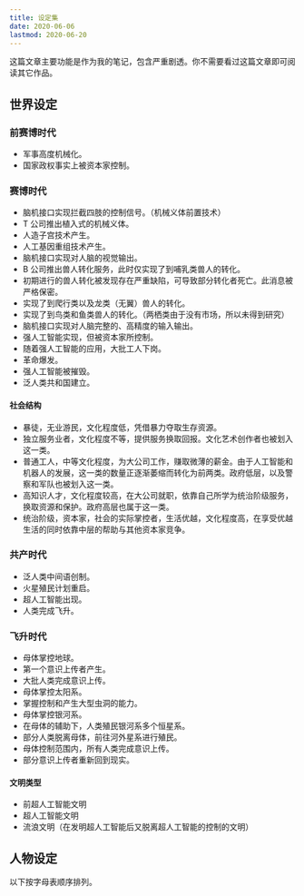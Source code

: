```yaml
---
title: 设定集
date: 2020-06-06
lastmod: 2020-06-20
---
```


这篇文章主要功能是作为我的笔记，包含严重剧透。你不需要看过这篇文章即可阅读其它作品。

<!-- more -->

## 世界设定

### 前赛博时代

- 军事高度机械化。
- 国家政权事实上被资本家控制。

### 赛博时代

- 脑机接口实现拦截四肢的控制信号。（机械义体前置技术）
- T 公司推出植入式的机械义体。
- 人造子宫技术产生。
- 人工基因重组技术产生。
- 脑机接口实现对人脑的视觉输出。
- B 公司推出兽人转化服务，此时仅实现了到哺乳类兽人的转化。
- 初期进行的兽人转化被发现存在严重缺陷，可导致部分转化者死亡。此消息被严格保密。
- 实现了到爬行类以及龙类（无翼）兽人的转化。
- 实现了到鸟类和鱼类兽人的转化。（两栖类由于没有市场，所以未得到研究）
- 脑机接口实现对人脑完整的、高精度的输入输出。
- 强人工智能实现，但被资本家所控制。
- 随着强人工智能的应用，大批工人下岗。
- 革命爆发。
- 强人工智能被摧毁。
- 泛人类共和国建立。

#### 社会结构

- 暴徒，无业游民，文化程度低，凭借暴力夺取生存资源。
- 独立服务业者，文化程度不等，提供服务换取回报。文化艺术创作者也被划入这一类。
- 普通工人，中等文化程度，为大公司工作，赚取微薄的薪金。由于人工智能和机器人的发展，这一类的数量正逐渐萎缩而转化为前两类。政府低层，以及警察和军队也被划入这一类。
- 高知识人才，文化程度较高，在大公司就职，依靠自己所学为统治阶级服务，换取资源和保护。政府高层也属于这一类。
- 统治阶级，资本家，社会的实际掌控者，生活优越，文化程度高，在享受优越生活的同时依靠中层的帮助与其他资本家竞争。

### 共产时代

- 泛人类中间语创制。
- 火星殖民计划重启。
- 超人工智能出现。
- 人类完成飞升。

### 飞升时代

- 母体掌控地球。
- 第一个意识上传者产生。
- 大批人类完成意识上传。
- 母体掌控太阳系。
- 掌握控制和产生大型虫洞的能力。
- 母体掌控银河系。
- 在母体的辅助下，人类殖民银河系多个恒星系。
- 部分人类脱离母体，前往河外星系进行殖民。
- 母体控制范围内，所有人类完成意识上传。
- 部分意识上传者重新回到现实。

#### 文明类型

- 前超人工智能文明
- 超人工智能文明
- 流浪文明（在发明超人工智能后又脱离超人工智能的控制的文明）

## 人物设定

以下按字母表顺序排列。

<!--
兽人体重 = ln(自然体重(kg)) * 23.3 - 25.6 (kg)
身高 = sqrt(体重(kg) / BMI(18.5~24)) (m)
-->
